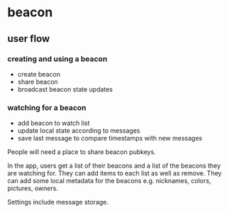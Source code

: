 # beacon

## user flow

### creating and using a beacon
* create beacon
* share beacon
* broadcast beacon state updates


### watching for a beacon
* add beacon to watch list
* update local state according to messages
* save last message to compare timestamps with new messages 

People will need a place to share beacon pubkeys.

In the app, users get a list of their beacons and a list of the beacons they are watching for. They can add items to each list as well as remove. They can add some local metadata for the beacons e.g. nicknames, colors, pictures, owners.

Settings include message storage.
